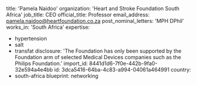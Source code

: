 title: 'Pamela Naidoo'
organization: 'Heart and Stroke Foundation South Africa'
job_title: CEO
official_title: Professor
email_address: pamela.naidoo@heartfoundation.co.za
post_nominal_letters: 'MPH DPhil'
works_in: 'South Africa'
expertise:
  - hypertension
  - salt
  - transfat
disclosure: 'The Foundation has only been supported by the Foundation arm of selected  Medical Devices companies such as the  Philips Foundation.'
import_id: 8441d1d6-7f0e-442b-9fa0-32e594a4e4bb
id: 3dca5416-64ba-4c83-a994-04061a464991
country:
  - south-africa
blueprint: networking
